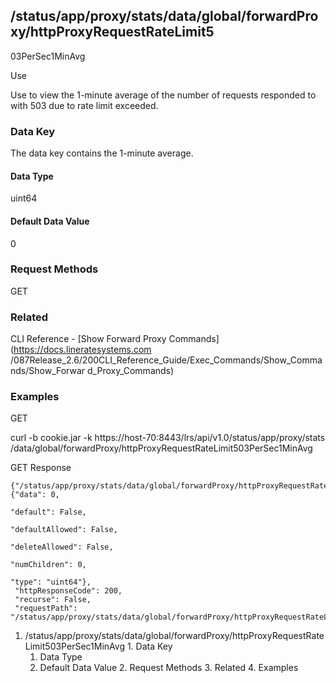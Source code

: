 ## /status/app/proxy/stats/data/global/forwardProxy/httpProxyRequestRateLimit5
03PerSec1MinAvg

Use

Use to view the 1-minute average of the number of requests responded to with
503 due to rate limit exceeded.

### Data Key

The data key contains the 1-minute average.

#### Data Type

uint64

#### Default Data Value

0

### Request Methods

GET

### Related

CLI Reference - [Show Forward Proxy Commands](https://docs.lineratesystems.com
/087Release_2.6/200CLI_Reference_Guide/Exec_Commands/Show_Commands/Show_Forwar
d_Proxy_Commands)

### Examples

GET

curl -b cookie.jar -k https://host-70:8443/lrs/api/v1.0/status/app/proxy/stats
/data/global/forwardProxy/httpProxyRequestRateLimit503PerSec1MinAvg

GET Response

    
    
    {"/status/app/proxy/stats/data/global/forwardProxy/httpProxyRequestRateLimit503PerSec1MinAvg": {"data": 0,
                                                                                                     "default": False,
                                                                                                     "defaultAllowed": False,
                                                                                                     "deleteAllowed": False,
                                                                                                     "numChildren": 0,
                                                                                                     "type": "uint64"},
     "httpResponseCode": 200,
     "recurse": False,
     "requestPath": "/status/app/proxy/stats/data/global/forwardProxy/httpProxyRequestRateLimit503PerSec1MinAvg"}
    

  1. /status/app/proxy/stats/data/global/forwardProxy/httpProxyRequestRateLimit503PerSec1MinAvg
    1. Data Key
      1. Data Type
      2. Default Data Value
    2. Request Methods
    3. Related
    4. Examples

